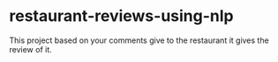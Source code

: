 # restaurant-reviews-using-nlp
This project based on your comments give to the restaurant it gives the review of it.
